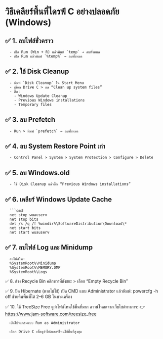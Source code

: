 # วิธีเคลียร์พื้นที่ไดรฟ์ C อย่างปลอดภัย (Windows)

## ✅ 1. ลบไฟล์ชั่วคราว
      - เปิด Run (Win + R) แล้วพิมพ์ `temp` → ลบทั้งหมด
      - เปิด Run แล้วพิมพ์ `%temp%` → ลบทั้งหมด

## ✅ 2. ใช้ Disk Cleanup
      - พิมพ์ `Disk Cleanup` ใน Start Menu
      - เลือก Drive C > กด “Clean up system files”
      - ติ๊ก:
        - Windows Update Cleanup
        - Previous Windows installations
        - Temporary files

## ✅ 3. ลบ Prefetch
      - Run > พิมพ์ `prefetch` → ลบทั้งหมด

## ✅ 4. ลบ System Restore Point เก่า
      - Control Panel > System > System Protection > Configure > Delete

## ✅ 5. ลบ Windows.old
      - ใช้ Disk Cleanup แล้วติ๊ก “Previous Windows installations”

## ✅ 6. เคลียร์ Windows Update Cache

      ```cmd
      net stop wuauserv
      net stop bits
      del /s /q /f %windir%\SoftwareDistribution\Download\*
      net start bits
      net start wuauserv

## ✅ 7. ลบไฟล์ Log และ Minidump
      ลบไฟล์ใน:
      %SystemRoot%\Minidump
      %SystemRoot%\MEMORY.DMP 
      %SystemRoot%\Logs

✅ 8. ล้าง Recycle Bin
      คลิกขวาที่ถังขยะ > เลือก “Empty Recycle Bin”

✅ 9. ปิด Hibernate (หากไม่ใช้)
      เปิด CMD แบบ Administrator แล้วพิมพ์:
        powercfg -h off
        ช่วยคืนพื้นที่ได้ 2–6 GB ในบางเครื่อง

✅ 10. ใช้ TreeSize Free ดูว่าไฟล์ไหนใช้พื้นที่มาก
      ดาวน์โหลดจากเว็บไซต์ทางการ:
      👉 https://www.jam-software.com/treesize_free
      
      เปิดโปรแกรมแบบ Run as Administrator
      
      เลือก Drive C เพื่อดูว่าโฟลเดอร์ไหนใช้พื้นที่สูงสุด








 

